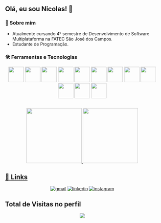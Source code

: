 
## Olá, eu sou Nicolas! 👋



### 🚀 Sobre mim
- Atualmente cursando 4° semestre de Desenvolvimento de Software Multiplataforma na FATEC São José dos Campos.
- Estudante de Programação.



### 🛠 Ferramentas e Tecnologias
<div align="center">
    <img height="50em" src="https://cdn.jsdelivr.net/gh/devicons/devicon/icons/react/react-original.svg" />
    <img height="50em" src="https://cdn.jsdelivr.net/gh/devicons/devicon/icons/html5/html5-original.svg" />
    <img height="50em" src="https://cdn.jsdelivr.net/gh/devicons/devicon/icons/css3/css3-original.svg" />
    <img height="50em" src="https://cdn.jsdelivr.net/gh/devicons/devicon/icons/javascript/javascript-original.svg" />     
    <img height="50em" src="https://cdn.jsdelivr.net/gh/devicons/devicon/icons/java/java-original.svg" />         
    <img height="50em" src="https://cdn.jsdelivr.net/gh/devicons/devicon/icons/python/python-original.svg" />
    <img height="50em" src="https://cdn.jsdelivr.net/gh/devicons/devicon/icons/typescript/typescript-original.svg" />   
    <img height="50em" src="https://cdn.jsdelivr.net/gh/devicons/devicon/icons/nodejs/nodejs-original.svg" />
    <img height="50em" src="https://cdn.jsdelivr.net/gh/devicons/devicon/icons/mysql/mysql-original-wordmark.svg" />
    <img height="50em" src="https://cdn.jsdelivr.net/gh/devicons/devicon/icons/mongodb/mongodb-original-wordmark.svg" />
    <img height="50em" src="https://cdn.jsdelivr.net/gh/devicons/devicon/icons/git/git-original.svg" />
    <img height="50em" src="https://cdn.jsdelivr.net/gh/devicons/devicon/icons/github/github-original.svg" />
</div>



##
<div align="center">
  <a href="https://github.com/Nicolas734">
  <img height="180em" src="https://github-readme-stats.vercel.app/api?username=Nicolas734&custom_title=Nicolas&nbsp;Lima&hide_border=true&show_icons=true&theme=radical&include_all_commits=true&count_private=true"/>
  <img height="180em" src="https://github-readme-stats.vercel.app/api/top-langs/?username=Nicolas734&custom_title=Nicolas&nbsp;Lima&hide_border=true&layout=compact&langs_count=7&theme=radical"/>
</div>



 ## 🔗 Links
<div align="center">
  
  [![gmail](https://img.shields.io/badge/gmail-D14836?&style=for-the-badge&logo=gmail&logoColor=white)](mailto:nichollaslimma734@gmail.com)
  [![linkedin](https://img.shields.io/badge/linkedin-0A66C2?style=for-the-badge&logo=linkedin&logoColor=white)](https://www.linkedin.com/in/2h1/)
  [![instagram](https://img.shields.io/badge/instagram-%23100000.svg?&style=for-the-badge&logo=instagram&logoColor=white)](https://www.instagram.com/nicolas___lima___/)
  
</div>



## Total de Visitas no perfil <br>
 <p align="center"> 
   <img alingn="center" src="https://profile-counter.glitch.me/Nicolas734/count.svg" />
</p>
